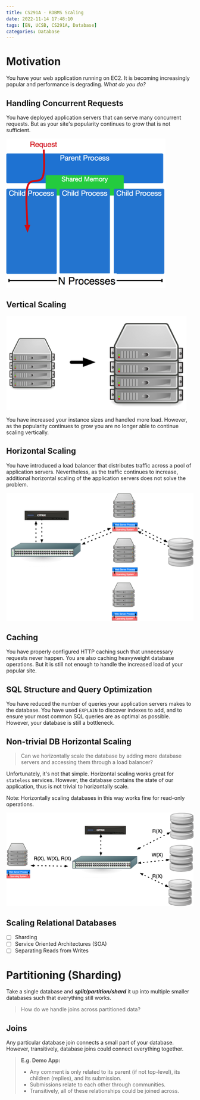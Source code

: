```yaml
---
title: CS291A - RDBMS Scaling
date: 2022-11-14 17:48:10
tags: [EN, UCSB, CS291A, Database]
categories: Database
---
```


# Motivation

You have your web application running on EC2. It is becoming increasingly popular and performance is degrading. *What do you do?*

## Handling Concurrent Requests

You have deployed application servers that can serve many concurrent requests. But as your site's popularity continues to grow that is not sufficient.

![Concurrent Requests](CS291A-RDBMS-Scaling.assets/server_process_pool.png)

## Vertical Scaling

![Vertical Scaling](CS291A-RDBMS-Scaling.assets/vertical_scaling.png)

You have increased your instance sizes and handled more load. However, as the popularity continues to grow you are no longer able to continue scaling vertically.

## Horizontal Scaling

You have introduced a load balancer that distributes traffic across a pool of application servers. Nevertheless, as the traffic continues to increase, additional horizontal scaling of the application servers does not solve the problem.

![Horizontal Scaling](CS291A-RDBMS-Scaling.assets/load_balanced_topology.png)

## Caching

You have properly configured HTTP caching such that unnecessary requests never happen. You are also caching heavyweight database operations. But it is still not enough to handle the increased load of your popular site.

## SQL Structure and Query Optimization

You have reduced the number of queries your application servers makes to the database. You have used `EXPLAIN` to discover indexes to add, and to ensure your most common SQL queries are as optimal as possible. However, your database is still a bottleneck.

## Non-trivial DB Horizontal Scaling

> Can we horizontally scale the database by adding more database servers and accessing them through a load balancer?

Unfortunately, it's not that simple. Horizontal scaling works great for `stateless` services. However, the database contains the state of our application, thus is not trivial to horizontally scale.

Note: Horizontally scaling databases in this way works fine for read-only operations.

![Database Horizontal Scaling Problem](CS291A-RDBMS-Scaling.assets/database_horizontal_scaling_problem.png)

## Scaling Relational Databases

- [ ] Sharding
- [ ] Service Oriented Architectures (SOA)
- [ ] Separating Reads from Writes

# Partitioning (Sharding)

Take a single database and ***split/partition/shard*** it up into multiple smaller databases such that everything still works.

> How do we handle joins across partitioned data?

## Joins

Any particular database join connects a small part of your database. However, transitively, database joins could connect everything together.

> **E.g. Demo App:** 
>
> - Any comment is only related to its parent (if not top-level), its children (replies), and its submission.
> - Submissions relate to each other through communities.
> - Transitively, all of these relationships could be joined across.
